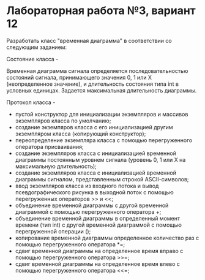 # Лабораторная работа №3, вариант 12

Разработать класс "временная диаграмма" в соответствии со следующим заданием:

Состояние класса - 

Временная диаграмма сигнала определяется последовательностью состояний сигнала, принимающего значения 0, 1 или Х (неопределенное значение), и длительность состояния типа int в условных единицах. Задается максимальная длительность диаграммы.

Протокол класса - 
- пустой конструктор для инициализации экземпляров и массивов экземпляров класса по умолчанию;
- создание экземпяров класса с его инициализацией другим экземпляром класса (копирующий конструктор);
- переопределение экземпляра класса с помощью перегруженного оператора присваивания;
- создание экземпляров класса с инициализацией временной диаграммы постоянным уровнем сигнала (уровень 0, 1 или Х на максимальную длительность);
- создание экземпляров класса с инициализацией временной диаграммы сигналом, представленным строкой ASCII-символов;
- ввод экземпляров класса из входного потока и вывод псевдографического рисунка в выходной поток с помощью перегруженных операторов >> и <<;
- объединение временной диаграммы с другой временной диаграммой с помощью перегруженного оператора +;
- объединение временной диаграммы в определенный момент времени (тип int) с другой временной диаграммой с помощью перегруженной операции ();
- копирование временной диаграммы определенное количество раз с помощью перегруженного оператора *=;
- сдвиг временной диаграммы на определенное время вправо с помощью перегруженного оператора >>=;
- сдвиг временной диаграммы на определенное время влево с помощью перегруженного оператора <<=;
